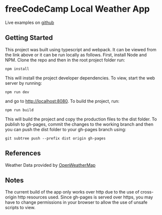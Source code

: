 # freeCodeCamp Local Weather App
Live examples on [github](https://zenmerlin11.github.io/fcc-weather-app/)

## Getting Started ##

This project was built using typescript and webpack. It can be viewed from
the link above or it can be run locally as follows. First, install Node
and NPM. Clone the repo and then in the root project folder run:

    npm install

This will install the project developer dependencies. To view, start the
web server by running:

    npm run dev

and go to <http://localhost:8080>. To build the project, run:

    npm run build

This will build the project and copy the production files to the dist
folder. To publish to gh-pages, commit the changes to the working branch
and then you can push the dist folder to your gh-pages branch using:

    git subtree push --prefix dist origin gh-pages

## References ##

Weather Data provided by [OpenWeatherMap](https://openweathermap.org/)

## Notes ##

The current build of the app only works over http due to the use of
cross-origin http resources used. Since gh-pages is served over https,
you may have to change permissions in your browser to allow the use of
unsafe scripts to view.